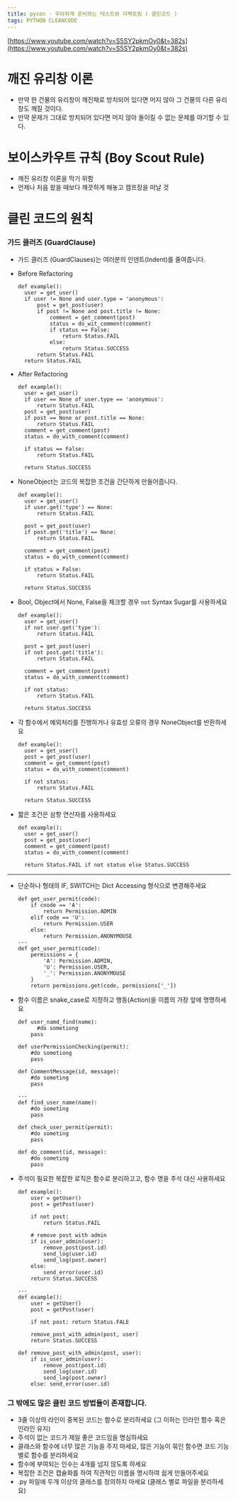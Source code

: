 ```yaml
---
title: pycon - 우아하게 준비하는 테스트와 리팩토링 ( 클린코드 )
tags: PYTHON CLEANCODE
---
```

[https://www.youtube.com/watch?v=S5SY2pkmOy0&t=382s](https://www.youtube.com/watch?v=S5SY2pkmOy0&t=382s)

# 깨진 유리창 이론

-   만약 한 건물의 유리창이 깨진채로 방치되어 있다면 머지 않아 그 건물의 다른 유리창도 깨질 것이다.
-   만약 문제가 그대로 방치되어 있다면 머지 않아 돌이킬 수 없는 문제를 야기할 수 있다.

# 보이스카우트 규칙 (Boy Scout Rule)

-   깨진 유리창 이론을 막기 위함
-   언제나 처음 왔을 때보다 깨끗하게 해놓고 캠프장을 떠날 것

# 클린 코드의 원칙

### 가드 클러즈 (GuardClause)

-   가드 클러즈 (GuardClauses)는 여러분의 인덴트(Indent)를 줄여줍니다.

-   Before Refactoring

    ```
    def example():
      user = get_user()
      if user != None and user.type = 'anonymous':
          post = get_post(user)
          if post != None and post.title != None:
              comment = get_comment(post)
              status = do_wit_comment(comment)
              if status == False:
                  return Status.FAIL
              else:
                  return Status.SUCCESS
          return Status.FAIL
      return Status.FAIL
    ```

-   After Refactoring

    ```
    def example():
      user = get_user()
      if user == None of user.type == 'anonymous':
          return Status.FAIL
      post = get_post(user)
      if post == None or post.title == None:
          return Status.FAIL
      comment = get_comment(post)
      status = do_with_comment(comment)

      if status == False:
          return Status.FAIL

      return Status.SUCCESS
    ```

-   NoneObject는 코드의 복잡한 조건을 간단하게 만들어줍니다.

    ```
    def example():
      user = get_user()
      if user.get('type') == None:
          return Status.FAIL

      post = get_post(user)
      if post.get('title') == None:
          return Status.FAIL

      comment = get_comment(post)
      status = do_with_comment(comment)

      if status = False:
          return Status.FAIL

      return Status.SUCCESS
    ```

-   Bool, Object에서 None, False을 체크할 경우 `not` Syntax Sugar를 사용하세요

    ```
    def example():
      user = get_user()
      if not user.get('type'):
          return Status.FAIL

      post = get_post(user)
      if not post.get('title'):
          return Status.FAIL

      comment = get_comment(post)
      status = do_with_comment(comment)

      if not status:
          return Status.FAIL

      return Status.SUCCESS
    ```

-   각 함수에서 예외처리를 진행하거나 유효성 오류의 경우 NoneObject를 반환하세요

    ```
    def example():
      user = get_user()
      post = get_post(user)
      comment = get_comment(post)
      status = do_with_comment(comment)

      if not status:
          return Status.FAIL

      return Status.SUCCESS
    ```

-   짧은 조건은 삼항 연산자를 사용하세요

    ```
    def example():
      user = get_user()
      post = get_post(user)
      comment = get_comment(post)
      status = do_with_comment(comment)

      return Status.FAIL if not status else Status.SUCCESS
    ```


---

-   단순하나 형태의 IF, SWITCH는 Dict Accessing 형식으로 변경해주세요

    ```
    def get_user_permit(code):
        if cnode == 'A':
            return Permission.ADMIN
        elif code == 'U':
            return Permission.USER
        else:
            return Permission.ANONYMOUSE
    ---
    def get_user_permit(code):
        permissions = {
            'A': Permission.ADMIN,
            'U': Permission.USER,
            '_': Permission.ANONYMOUSE
        }
        return permissions.get(code, permissions['_'])
    ```

-   함수 이름은 snake\_case로 지정하고 행동(Action)을 이름의 가장 앞에 명명하세요

    ```
    def user_namd_find(name):
          #do sometiong
        pass

    def userPermissionChecking(permit):
        #do sometiong
        pass

    def CommentMessage(id, message):
        #do someting
        pass

    ---
    def find_user_name(name):
        #do someting
        pass

    def check_user_permit(permit):
        #do someting
        pass

    def do_comment(id, message):
        #do someting
        pass
    ```


-   주석이 필요한 복잡한 로직은 함수로 분리하고고, 함수 명을 주석 대신 사용하세요

    ```
    def example():
        user = getUser()
        post = getPost(user)

        if not post:
            return Status.FAIL

        # remove post with admin
        if is_user_admin(user):
            remove_post(post.id)
            send_log(user.id)
            send_log(post.owner)
        else:
            send_error(user.id)
        return Status.SUCCESS

    ---
    def example():
        user = getUser()
        post = getPost(user)

        if not post: return Status.FALE

        remove_post_with_admin(post, user)
        return Status.SUCCESS

    def remove_post_with_admin(post, user):
        if is_user_admin(user):
            remove_post(post.id)
            send_log(user.id)
            send_log(post.owner)
        else: send_error(user.id)
    ```


### 그 밖에도 많은 클린 코드 방법들이 존재합니다.

-   3줄 이상의 라인이 중복된 코드는 함수로 분리하세요 (그 이하는 인라인 함수 혹은 인라인 유지)
-   주석이 없는 코드가 제일 좋은 코드임을 명심하세요
-   클래스와 함수에 너무 많은 기능을 주지 마세요, 많은 기능이 묶인 함수면 코드 기능 별로 함수를 분리하세요
-   함수에 부여되는 인수는 4개를 넘지 않도록 하세요
-   복잡한 조건은 캡슐화를 하여 직관적인 이름을 명시하여 쉽게 만들어주세요
-   .py 파일에 두개 이상의 클래스를 정의하지 마세요 (클래스 별로 파일을 분리하세요)
